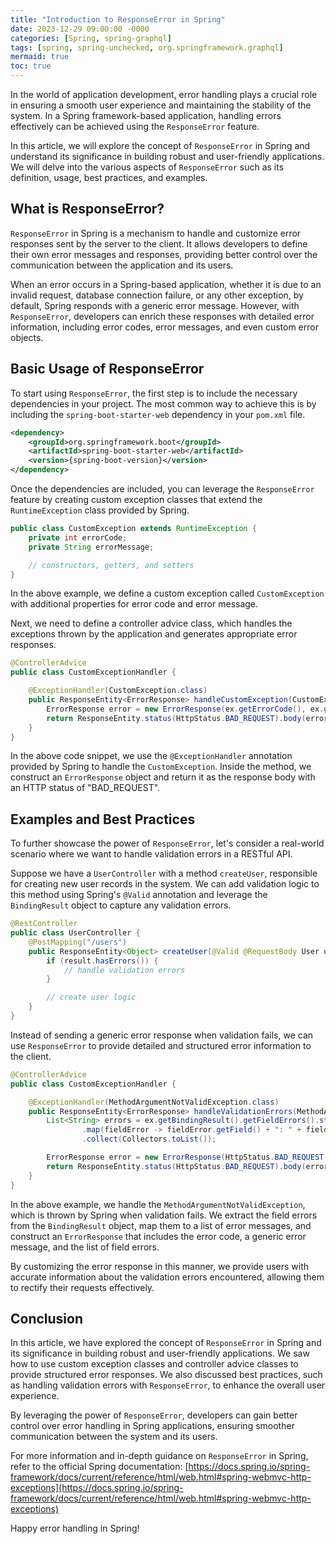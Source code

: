 ```yaml
---
title: "Introduction to ResponseError in Spring"
date: 2023-12-29 09:00:00 -0000
categories: [Spring, spring-graphql]
tags: [spring, spring-unchecked, org.springframework.graphql]
mermaid: true
toc: true
---
```



In the world of application development, error handling plays a crucial role in ensuring a smooth user experience and maintaining the stability of the system. In a Spring framework-based application, handling errors effectively can be achieved using the `ResponseError` feature.

In this article, we will explore the concept of `ResponseError` in Spring and understand its significance in building robust and user-friendly applications. We will delve into the various aspects of `ResponseError` such as its definition, usage, best practices, and examples.

## What is ResponseError?

`ResponseError` in Spring is a mechanism to handle and customize error responses sent by the server to the client. It allows developers to define their own error messages and responses, providing better control over the communication between the application and its users.

When an error occurs in a Spring-based application, whether it is due to an invalid request, database connection failure, or any other exception, by default, Spring responds with a generic error message. However, with `ResponseError`, developers can enrich these responses with detailed error information, including error codes, error messages, and even custom error objects.

## Basic Usage of ResponseError

To start using `ResponseError`, the first step is to include the necessary dependencies in your project. The most common way to achieve this is by including the `spring-boot-starter-web` dependency in your `pom.xml` file.

```xml
<dependency>
    <groupId>org.springframework.boot</groupId>
    <artifactId>spring-boot-starter-web</artifactId>
    <version>{spring-boot-version}</version>
</dependency>
```

Once the dependencies are included, you can leverage the `ResponseError` feature by creating custom exception classes that extend the `RuntimeException` class provided by Spring.

```java
public class CustomException extends RuntimeException {
    private int errorCode;
    private String errorMessage;

    // constructors, getters, and setters
}
```

In the above example, we define a custom exception called `CustomException` with additional properties for error code and error message.

Next, we need to define a controller advice class, which handles the exceptions thrown by the application and generates appropriate error responses.

```java
@ControllerAdvice
public class CustomExceptionHandler {

    @ExceptionHandler(CustomException.class)
    public ResponseEntity<ErrorResponse> handleCustomException(CustomException ex) {
        ErrorResponse error = new ErrorResponse(ex.getErrorCode(), ex.getErrorMessage());
        return ResponseEntity.status(HttpStatus.BAD_REQUEST).body(error);
    }
}
```

In the above code snippet, we use the `@ExceptionHandler` annotation provided by Spring to handle the `CustomException`. Inside the method, we construct an `ErrorResponse` object and return it as the response body with an HTTP status of "BAD_REQUEST".

## Examples and Best Practices

To further showcase the power of `ResponseError`, let's consider a real-world scenario where we want to handle validation errors in a RESTful API.

Suppose we have a `UserController` with a method `createUser`, responsible for creating new user records in the system. We can add validation logic to this method using Spring's `@Valid` annotation and leverage the `BindingResult` object to capture any validation errors.

```java
@RestController
public class UserController {
    @PostMapping("/users")
    public ResponseEntity<Object> createUser(@Valid @RequestBody User user, BindingResult result) {
        if (result.hasErrors()) {
            // handle validation errors
        }

        // create user logic
    }
}
```

Instead of sending a generic error response when validation fails, we can use `ResponseError` to provide detailed and structured error information to the client.

```java
@ControllerAdvice
public class CustomExceptionHandler {

    @ExceptionHandler(MethodArgumentNotValidException.class)
    public ResponseEntity<ErrorResponse> handleValidationErrors(MethodArgumentNotValidException ex) {
        List<String> errors = ex.getBindingResult().getFieldErrors().stream()
                .map(fieldError -> fieldError.getField() + ": " + fieldError.getDefaultMessage())
                .collect(Collectors.toList());

        ErrorResponse error = new ErrorResponse(HttpStatus.BAD_REQUEST.value(), "Validation failed", errors);
        return ResponseEntity.status(HttpStatus.BAD_REQUEST).body(error);
    }
}
```

In the above example, we handle the `MethodArgumentNotValidException`, which is thrown by Spring when validation fails. We extract the field errors from the `BindingResult` object, map them to a list of error messages, and construct an `ErrorResponse` that includes the error code, a generic error message, and the list of field errors.

By customizing the error response in this manner, we provide users with accurate information about the validation errors encountered, allowing them to rectify their requests effectively.

## Conclusion

In this article, we have explored the concept of `ResponseError` in Spring and its significance in building robust and user-friendly applications. We saw how to use custom exception classes and controller advice classes to provide structured error responses. We also discussed best practices, such as handling validation errors with `ResponseError`, to enhance the overall user experience.

By leveraging the power of `ResponseError`, developers can gain better control over error handling in Spring applications, ensuring smoother communication between the system and its users.

For more information and in-depth guidance on `ResponseError` in Spring, refer to the official Spring documentation: [https://docs.spring.io/spring-framework/docs/current/reference/html/web.html#spring-webmvc-http-exceptions](https://docs.spring.io/spring-framework/docs/current/reference/html/web.html#spring-webmvc-http-exceptions)

Happy error handling in Spring!